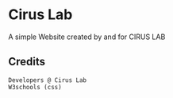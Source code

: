 # Cirus Lab
  A simple Website created by and for CIRUS LAB
  
## Credits
```
Developers @ Cirus Lab
W3schools (css)
```

